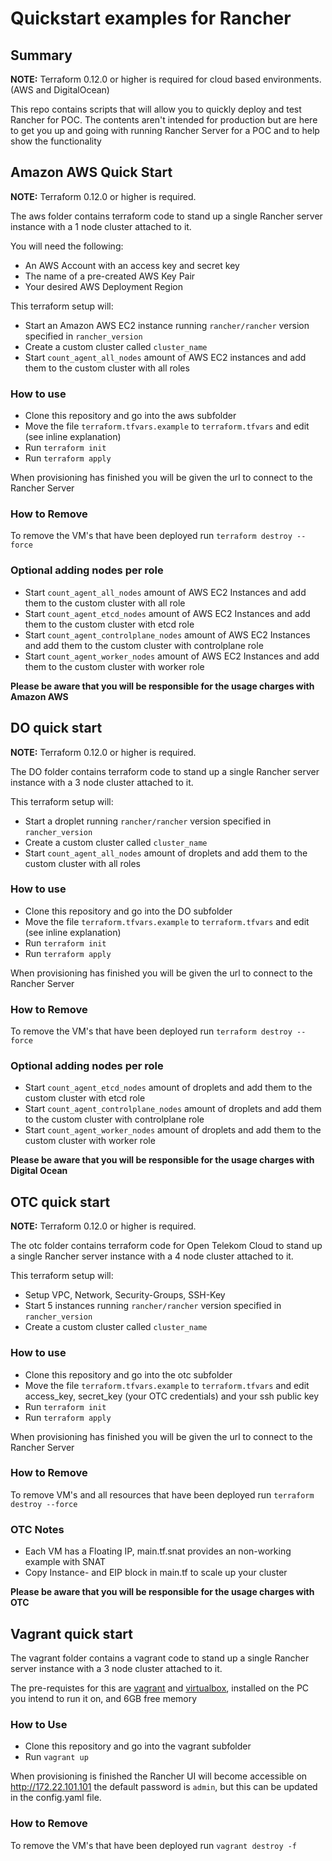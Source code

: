 # Quickstart examples for Rancher

## Summary

**NOTE:** Terraform 0.12.0 or higher is required for cloud based environments. (AWS and DigitalOcean)

This repo contains scripts that will allow you to quickly deploy and test Rancher for POC.
The contents aren't intended for production but are here to get you up and going with running Rancher Server for a POC and to help show the functionality

## Amazon AWS Quick Start

**NOTE:** Terraform 0.12.0 or higher is required.

The aws folder contains terraform code to stand up a single Rancher server instance with a 1 node cluster attached to it.

You will need the following:

- An AWS Account with an access key and secret key
- The name of a pre-created AWS Key Pair
- Your desired AWS Deployment Region

This terraform setup will:

- Start an Amazon AWS EC2 instance running `rancher/rancher` version specified in `rancher_version`
- Create a custom cluster called `cluster_name`
- Start `count_agent_all_nodes` amount of AWS EC2 instances and add them to the custom cluster with all roles

### How to use

- Clone this repository and go into the aws subfolder
- Move the file `terraform.tfvars.example` to `terraform.tfvars` and edit (see inline explanation)
- Run `terraform init`
- Run `terraform apply`

When provisioning has finished you will be given the url to connect to the Rancher Server

### How to Remove

To remove the VM's that have been deployed run `terraform destroy --force`

### Optional adding nodes per role
- Start `count_agent_all_nodes` amount of AWS EC2 Instances and add them to the custom cluster with all role
- Start `count_agent_etcd_nodes` amount of AWS EC2 Instances and add them to the custom cluster with etcd role
- Start `count_agent_controlplane_nodes` amount of AWS EC2 Instances and add them to the custom cluster with controlplane role
- Start `count_agent_worker_nodes` amount of AWS EC2 Instances and add them to the custom cluster with worker role

**Please be aware that you will be responsible for the usage charges with Amazon AWS**

## DO quick start

**NOTE:** Terraform 0.12.0 or higher is required.

The DO folder contains terraform code to stand up a single Rancher server instance with a 3 node cluster attached to it.

This terraform setup will:

- Start a droplet running `rancher/rancher` version specified in `rancher_version`
- Create a custom cluster called `cluster_name`
- Start `count_agent_all_nodes` amount of droplets and add them to the custom cluster with all roles

### How to use

- Clone this repository and go into the DO subfolder
- Move the file `terraform.tfvars.example` to `terraform.tfvars` and edit (see inline explanation)
- Run `terraform init`
- Run `terraform apply`

When provisioning has finished you will be given the url to connect to the Rancher Server

### How to Remove

To remove the VM's that have been deployed run `terraform destroy --force`

### Optional adding nodes per role
- Start `count_agent_etcd_nodes` amount of droplets and add them to the custom cluster with etcd role
- Start `count_agent_controlplane_nodes` amount of droplets and add them to the custom cluster with controlplane role
- Start `count_agent_worker_nodes` amount of droplets and add them to the custom cluster with worker role

**Please be aware that you will be responsible for the usage charges with Digital Ocean**

## OTC quick start

**NOTE:** Terraform 0.12.0 or higher is required.

The otc folder contains terraform code for Open Telekom Cloud to stand up a single Rancher server instance with a 4 node cluster attached to it.

This terraform setup will:

- Setup VPC, Network, Security-Groups, SSH-Key
- Start 5 instances running `rancher/rancher` version specified in `rancher_version`
- Create a custom cluster called `cluster_name`

### How to use

- Clone this repository and go into the otc subfolder
- Move the file `terraform.tfvars.example` to `terraform.tfvars` and edit access_key, secret_key (your OTC credentials) and your ssh public key
- Run `terraform init`
- Run `terraform apply`

When provisioning has finished you will be given the url to connect to the Rancher Server

### How to Remove

To remove VM's and all resources that have been deployed run `terraform destroy --force`

### OTC Notes
- Each VM has a Floating IP, main.tf.snat provides an non-working example with SNAT
- Copy Instance- and EIP block in main.tf to scale up your cluster

**Please be aware that you will be responsible for the usage charges with  OTC**

## Vagrant quick start

The vagrant folder contains a vagrant code to stand up a single Rancher server instance with a 3 node cluster attached to it.

The pre-requistes for this are [vagrant](https://www.vagrantup.com) and [virtualbox](https://www.virtualbox.org), installed on the PC you intend to run it on, and 6GB free memory

### How to Use

- Clone this repository and go into the vagrant subfolder
- Run `vagrant up`

When provisioning is finished the Rancher UI will become accessible on http://172.22.101.101 the default password is `admin`, but this can be updated in the config.yaml file.

### How to Remove

To remove the VM's that have been deployed run `vagrant destroy -f`

